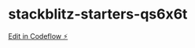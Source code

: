 # stackblitz-starters-qs6x6t

[Edit in Codeflow ⚡️](https://stackblitz.com/~/github.com/bartocc/stackblitz-starters-qs6x6t)